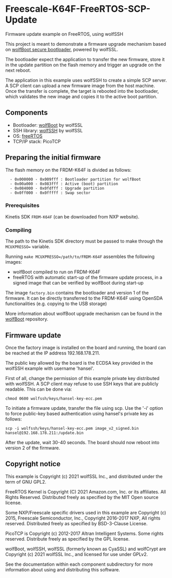 # Freescale-K64F-FreeRTOS-SCP-Update

Firmware update example on FreeRTOS, using wolfSSH

This project is meant to demonstrate a firmware upgrade mechanism based on [wolfBoot secure bootloader](https://github.com/wolfssl/wolfBoot), powered by wolfSSL.

The bootloader expect the application to transfer the new firmware, store it in the update partition on the flash memory and trigger an upgrade on the next reboot.

The application in this example uses wolfSSH to create a simple SCP server.
A SCP client can upload a new firmware image from the host machine. Once the transfer is complete, the target is rebooted into
the bootloader, which validates the new image and copies it to the active boot partition.


## Components
  - Bootloader: [wolfBoot](https://github.com/wolfssl/wolfBoot) by wolfSSL
  - SSH library: [wolfSSH](https://github.com/wolfssl/wolfSSH) by wolfSSL
  - OS:  [freeRTOS](https://www.freertos.org/)
  - TCP/IP stack: PicoTCP

## Preparing the initial firmware

The flash memory on the FRDM-K64F is divided as follows:

```
  - 0x000000 - 0x009fff : Bootloader partition for wolfBoot
  - 0x00a000 - 0x083fff : Active (boot) partition
  - 0x084000 - 0x0fdfff : Upgrade partition
  - 0x0ff000 - 0x0fffff : Swap sector
```

### Prerequisites

Kinetis SDK `FRDM-K64F` (can be downloaded from NXP website).

### Compiling

The path to the Kinetis SDK directory must be passed to make through the `MCUXPRESSO=` variable.

Running `make MCUXPRESSO=/path/to/FRDM-K64F` assembles the following images:
  - wolfBoot compiled to run on FRDM-K64F
  - freeRTOS with automatic start-up of the firmware update process, in a signed image that can be verified by wolfBoot during start-up

The image `factory.bin` contains the bootloader and version 1 of the firmware. It can be directly transferred to the FRDM-K64F using OpenSDA functionalities (e.g. copying to the USB storage)

More information about wolfBoot upgrade mechanism can be found in the [wolfBoot](https://github.com/wolfSSL/wolfBoot) repository.

## Firmware update

Once the factory image is installed on the board and running, the board can be reached at the IP address 192.168.178.211.

The public key allowed by the board is the ECDSA key provided in the wolfSSH example with username 'hansel'.

First of all, change the permission of this example private key distributed with wolfSSH. A SCP client may refuse to use SSH keys that are publicly readable. This can be done via:

```
chmod 0600 wolfssh/keys/hansel-key-ecc.pem
```

To initiate a firmware update, transfer the file using scp. Use the '-i' option to force public-key based authentication using hansel's private key as follows:

```
scp -i wolfssh/keys/hansel-key-ecc.pem image_v2_signed.bin hansel@192.168.178.211:/update.bin
```

After the update, wait 30-40 seconds. The board should now reboot into version 2 of the firmware.


## Copyright notice
This example is Copyright (c) 2021 wolfSSL Inc., and distributed under the term of GNU GPL2.

FreeRTOS Kernel is Copyright (C) 2021 Amazon.com, Inc. or its affiliates.  All Rights Reserved. Distributed freely as specified by the MIT Open source license.

Some NXP/Freescale specific drivers used in this example are Copyright (c) 2015, Freescale Semiconductor, Inc., Copyright 2016-2017 NXP, All rights reserved. Distributed freely as specified by BSD-3-Clause License.

PicoTCP is Copyright (c) 2012-2017 Altran Intelligent Systems. Some rights reserved. Distribute freely as specified by the GPL license.

wolfBoot, wolfSSH, wolfSSL (formerly known as CyaSSL) and wolfCrypt are Copyright (c) 2021 wolfSSL Inc., and licensed for use under GPLv2.

See the documentation within each component subdirectory for more information about using and distributing this software.

